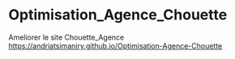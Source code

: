 # Optimisation_Agence_Chouette
Ameliorer le site Chouette_Agence
https://andriatsimaniry.github.io/Optimisation-Agence-Chouette
